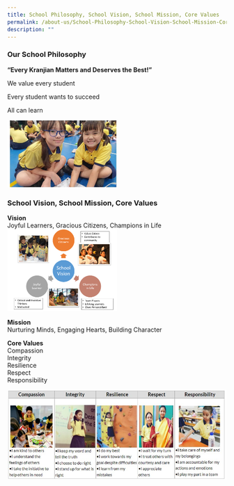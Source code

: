 ```yaml
---
title: School Philosophy, School Vision, School Mission, Core Values
permalink: /about-us/School-Philosophy-School-Vision-School-Mission-Core-Values/
description: ""
---
```

### **Our School Philosophy**


**“Every Kranjian Matters and Deserves the Best!”**

We value every student  

Every student wants to succeed

All can learn

  
<img style="width:50%;height:50%" src="/images/About%20Us/School%20Philosophy,%20School%20Vis/S1.png">

### **School Vision, School Mission, Core Values**


**Vision**  
Joyful Learners, Gracious Citizens, Champions in Life  
<img style="width:50%;height:50%" src="/images/About%20Us/School%20Philosophy,%20School%20Vis/S2.png"> 
  
**Mission**  
Nurturing Minds, Engaging Hearts, Building Character   
  
**Core Values**  
Compassion  
Integrity  
Resilience  
Respect  
Responsibility

![](/images/About%20Us/School%20Philosophy,%20School%20Vis/S3.jpg)